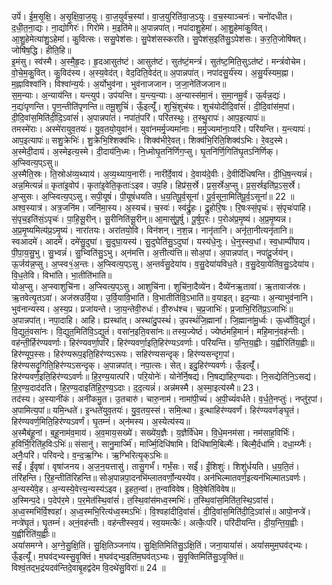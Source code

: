 

  
उपें॑। ई॒म॒सृ॒क्षि॒। अ॒सृ॒क्षि॒वा॒ज॒युः। वा॒ज॒युर्व॑च॒स्यां। वा॒ज॒युरिति॑वा॒ज॒ऽयुः। व॒च॒स्याञ्चनः॑। चनो॑दधीत। द॒धी॒त॒ना॒द्यः। ना॒द्योगिरः॑। गिरो॑मे। म॒इति॑मे॥ अ॒पान्नपा॑त्। नपा॑दाशु॒हेमा॑। आ॒शु॒हेमा॑कु॒वित्। आ॒शु॒हेमेत्या॑शु॒ऽहेमा॑। कु॒वित्सः। ससु॒पेश॑सः। सु॒पेश॑सस्करति। सु॒पेश॑स॒इति॑सु॒ऽपेश॑सः। क॒र॒ति॒जोषि॑षत्। जोषि॑ष॒द्धि। हीति॒हि॥  
इ॒मंसु। स्व॑स्मै। अ॒स्मै॒हृ॒दः। हृ॒दआसुत॑ष्टं। आसुत॑ष्टं। सुत॑ष्टं॒मन्त्रं॑। सुत॑ष्ट॒मिति॒सुऽत॑ष्टं। मन्त्रं॑वोचेम। वो॒चे॒म॒कु॒वित्। कु॒विद॑स्य। अ॒स्य॒वेद॑त्। वेद॒दिति॒वेद॑त्॥ अ॒पान्नपा॑त्। नपा॑दसु॒र्य॑स्य। अ॒सु॒र्य॑स्यम॒ह्ना। म॒ह्नाविश्वा॑नि। विश्वा॑न्य॒र्यः। अ॒र्योभुव॑ना। भुव॑नाजजान। ज॒जा॒नेति॑जजान॥  
स॒म॒न्याः। अ॒न्याय॑न्ति। यन्त्युप॑। उप॑यन्ति। य॒न्त्य॒न्याः। अ॒न्यास्स॑मा॒नं। स॒मा॒नमू॒र्वं। ऊ॒र्वन्न॒द्यः॑। न॒द्यः॑पृणन्ति। पृ॒ण॒न्तीति॑पृणन्ति॥ तमू॒शुचिं॑। ऊँ॒इत्यूँ॑। शुचिं॒शुच॑यः। शुच॑योदीदि॒वांसं॑। दी॒दि॒वांस॑म॒पां। दी॒दि॒वांस॒मिति॑दी॒दि॒ऽवांसं॑। अ॒पान्नपा॑तं। नपा॑तं॒परि॑। परि॑तस्थुः। त॒स्थु॒रापः॑। आप॒इत्यापः॑॥  
तमस्मे॑राः। अस्मे॑रायुव॒तयः॑। यु॒व॒तयो॒युवा॑नं। युवा॑नमर्मृ॒ज्यमा॑नाः। म॒र्मृ॒ज्यमा॑नाः॒परि॑। परि॑यन्ति। य॒न्त्यापः॑। आप॒इत्यापः॑॥ सशु॒क्रेभिः॑। शु॒क्रेभि॒श्शिक्व॑भिः। शिक्व॑भीरे॒वत्। शिक्व॑भि॒रिति॒शिक्व॑ऽभिः। रे॒वद॒स्मे। अ॒स्मेदी॒दाय॑। अ॒स्मेइत्य॒स्मे। दी॒दाय॑नि॒ध्मः। नि॒ध्मोघृ॒तनि॑र्णिग॒प्सु। घृ॒तनि॑र्णि॒गिति॑घृ॒तऽनि॑र्णिक्। अ॒प्स्वित्य॒प्ऽसु॥  
अ॒स्मैति॒स्रः। ति॒स्रोअ॑व्य॒थ्याय॑। अ॒व्य॒थ्याय॒नारीः॑। नारी॑र्दे॒वाय॑। दे॒वाय॑दे॒वीः। दे॒वीर्दि॑धिषन्ति। दी॒धि॒ष॒न्त्यन्नं॑। अन्न॒मित्यन्नं॑॥ कृता॑इ॒वोप॑। कृता॑इ॒वेति॒कृताः॑ऽइव। उप॒हि। हिप्र॑स॒र्स्रे। प्र॒स॒र्स्रेअ॒प्सु। प्र॒स॒र्स्रइति॑प्र॒ऽस॒र्स्रे। अ॒प्सुसः। अ॒प्स्वित्य॒प्ऽसु। सपी॒यूषं॑। पी॒यूषं॑धयति। ध॒य॒तिपू॒र्व॒सूनां॑। पू॒र्व॒सूना॒मिति॑पू॒र्व॒ऽसूनां॑॥ 22 ॥  
अश्व॒स्यात्र॑। अत्र॒जनि॑म। जनि॑मा॒स्य। अ॒स्यच॑। च॒स्वः॑। स्व॑र्द्रु॒हः। द्रु॒होरि॒षः। रि॒षःस्सं॒पृचः॑। सं॒पृचः॑पाहि। सं॒पृच॒इति॑सं॒ऽपृचः॑। पा॒हि॒सू॒रीन्। सू॒रीनिति॑सू॒रीन्॥ आ॒मासु॑पू॒र्षु। पू॒र्षुप॒रः। प॒रोअ॑प्र॒मृ॒ष्यं। अ॒प्र॒मृ॒ष्यन्न। अ॒प्र॒मृ॒ष्यमित्य॑प्र॒ऽमृ॒ष्यं। नारा॑तयः। अरा॑तयो॒वि। विन॑शन्। न॒श॒न्न। नानृ॑तानि। अनृ॑ता॒नीत्यनृ॑तानि॥  
स्वआदमे॑। आदमे॑। दमे॑सु॒दुघा॑। सु॒दुघा॒यस्य॑। सु॒दुघेति॑सु॒ऽदुघा॑। यस्य॑धे॒नुः। धे॒नुस्स्व॒धां। स्व॒धाम्पी॑पाय। पी॒पा॒य॒सु॒भु। सु॒भ्वन्नं॑। सु॒भ्विति॑सु॒ऽभु। अ्न॑मत्ति। अ॒त्तीत्य॑त्ति॥ सोअ॒पां। अ॒पान्नपा॑त्। नपा॑दू॒र्जय॑न्। ऊ॒र्जय॑न्न॒प्सु। अ॒प्स्व१॒॑अ॒न्तः। अ॒प्स्वित्य॒प्ऽसु। अ॒न्तर्व॑सु॒देया॑य। व॒सु॒देया॑यविध॒ते। व॒सु॒देया॒येति॑व॒सु॒ऽदेया॑य। वि॒ध॒तेवि। विभा॑ति। भा॒तीति॑भाति॥  
योअ॒प्सु। अ॒प्स्वाशुचि॑ना। अ॒प्स्वित्य॒प्ऽसु। आशुचि॑ना। शुचि॑ना॒दैव्ये॑न। दैव्ये॑नऋ॒तावा॑। ऋ॒तावाज॑स्रः। ऋ॒तवेत्यृ॒तऽवा॑। अज॑स्रउर्वि॒या। उ॒र्वि॒यावि॒भाति॑। वि॒भातीति॑वि॒ऽभाति॑॥ व॒याइत्। इद॒न्याः। अ॒न्याभुव॑नानि। भुव॑नान्यस्य। अ॒स्य॒प्र। प्रजा॑यन्ते। जा॒य॒न्तेवी॒रुधः॑। वी॒रुध॑श्च। च॒प्र॒जाभिः॑। प्र॒जाभि॒रिति॑प्र॒ऽजाभिः॑॥  
अ॒पान्नपा॑त्। नपा॒दाहि। आहि। ह्यस्था॑त्। अस्था॑दु॒पस्थं॑। उ॒पस्थं॑जि॒ह्मानां॑। जि॒ह्माना॑मू॒र्ध्वः। ऊ॒र्ध्वोवि॒द्युतं॑। वि॒द्युतं॒वसा॑नः। वि॒द्युत॒मिति॑वि॒ऽद्युतं॑। वसा॑न॒इति॒वसा॑नः॥ तस्य॒ज्येष्ठं॑। ज्येष्ठं॑महि॒मानं॑। महि॒मानं॒वह॑न्तीः। वह॑न्ती॒र्हिर॑ण्यवर्णाः। हिर॑ण्यवर्णा॒परि॑। हिर॑ण्यवर्णा॒इति॒हिर॑ण्यऽवर्णाः। परि॑यन्ति। य॒न्ति॒य॒ह्वीः। य॒ह्वीरिति॑य॒ह्वीः॥  
हिर॑ण्यूप॒स्सः। हिर॑ण्यरूप॒इति॒हिर॑ण्यऽरूपः। सहिर॑ण्यसन्दृक्। हिर॑ण्यसन्दृग॒पां। हिर॑ण्यसदृ॒गिति॒हिर॑ण्यऽसन्दृक्। अ॒पान्नपा॑त्। नपा॒त्सः। सेत्। इदु॒हिर॑ण्यवर्णः। ऊँ॒इत्यूँ॑। हिर॑ण्यवर्ण॒इति॒हिर॑ण्यऽवर्णः॥ हि॒र॒ण्य॒यात्परि॑। परि॒योनेः॑। योने॑र्नि॒षद्य॑। नि॒षद्या॑हिर॒ण्यदाः। नि॒सद्येति॑नि॒ऽसद्य॑। हि॒र॒ण्य॒दाद॑दति। हि॒र॒ण्य॒दाइति॑हि॒र॒ण्य॒ऽदाः। द॒द॒त्यन्नं॑। अन्न॑मस्मै। अ॒स्मा॒इत्य॑स्मै॥ 23।  
तद॑स्य। अ॒स्यानी॑कं। अनी॑कमु॒त। उ॒तचारु॑। चारु॒नाम॑। नामा॑पी॒च्यं॑। अ॒पी॒च्यं॑वर्धते। व॒र्ध॒ते॒नप्तुः॑। नप्तु॑र॒पां। अ॒पामित्य॒पां॥ यमि॒न्धते॑। इ॒न्धते॑युव॒तयः॑। यु॒व॒तय॒स्सं। समि॒त्था। इ॒त्थाहिर॑ण्यवर्णं। हिर॑ण्यवर्णङ्घृ॒तं। हिर॑ण्यवर्ण॒मिति॒हिर॑ण्यऽवर्णं। घृ॒तम्नं॑। अ्न॑मस्य। अ॒स्येत्य॑स्य॥  
अ॒स्मैब॑हू॒नां। ब॒हू॒नाम॑व॒माय॑। अ॒व॒माय॒सख्ये॑। सख्ये॑य॒ज्ञैः। य॒ज्ञैर्वि॑धेम। वि॒धे॒मनम॑सा। नम॑साह॒विर्भिः॑। ह॒विर्भि॒रिति॑ह॒विःऽभिः॑॥ संसानु॑। सानु॒मार्ज्मि॑। मार्ज्मि॒दिधि॑षामि। दिधि॑षामि॒बिल्मैः॑। बिल्मै॒र्दधा॑मि। दधा॒म्य्नैः॑। अ्नैः॒परि॑। परि॑वन्दे। व॒न्द॒ऋ॒ग्भिः। ऋ॒ग्भिरित्यृ॒क्ऽभिः॥  
सईं॑। ईं॒वृषा॑। वृषा॑जनय। अ॒ज॒न॒यत्तासु॑। तासु॒गर्भं॑। गर्भं॒सः। सईं॑। ईं॒शिशुः॑। शिशु॑र्धयति। ध॒य॒ति॒तं। तंरि॑हन्ति। रि॒ह॒न्तीति॑रिहन्ति॥ सोअ॒पान्नपा॒दनभि॑म्लातवर्णो॒न्यस्ये॑व। अन॑भिल्मातवर्ण॒इत्यन॑भिल्मातऽवर्णः। अ॒न्यस्ये॑वे॒ह। अ॒न्यस्ये॒वेत्त्य॒न्यस्य॑ऽइव। इ॒हत॒न्वा॑। त॒न्वा॑विवेष। वि॒वे॒षेति॑विवेष॥  
अ॒स्मिन्प॒दे। प॒देप॑र॒मे। प॒र॒मेत॑स्थि॒वांसं॑। त॒स्थि॒वांस॑मध्व॒स्मभिः॑। त॒स्थि॒वांस॒मिति॑त॒स्थि॒ऽवांसं॑। अ॒ध्व॒स्मभि॑र्वि॒श्वहा॑। अ॒ध्व॒स्मभि॒रित्य॑ध्व॒स्मऽभिः॑। वि॒श्वहा॑दीदि॒वांसं॑। दी॒दि॒वांस॒मिति॑दी॒दि॒ऽवांसं॑॥ आपो॒नप्त्रे॑। नप्त्रे॑घृ॒तं। घृ॒तम्नं॑। अ्नं॒वह॑न्तीः। वह॑न्तीस्स्व॒यं। स्व॒यमत्कैः॑। अत्कैः॒परि॑। परि॑दीयन्ति। दी॒य॒न्ति॒य॒ह्वीः। य॒ह्वीरिति॑य॒ह्वीः॥  
अयां॑समग्ने। अ॒ग्ने॒सु॒क्षि॒तिं। सु॒क्षि॒तिञ्जना॑य। सु॒क्षि॒तिमिति॑सु॒ऽक्षि॒तिं। जना॒यायां॑सं। अयां॑समुम॒घव॑द्भ्यः। ऊँ॒इत्यूँ॑। म॒घव॑द्भ्यस्सु॒वृ॒क्तिं। म॒घव॑द्भ्य॒इति॑म॒घव॑त्ऽभ्यः। सु॒वृ॒क्तिमिति॑सु॒ऽवृ॒क्तिं॥ विश्वं॒तद्भ॒द्रंयदव॑न्तिदे॒वाबृ॒हद्व॑देम वि॒दथे॑सु॒विराः॑॥ 24 ॥  

